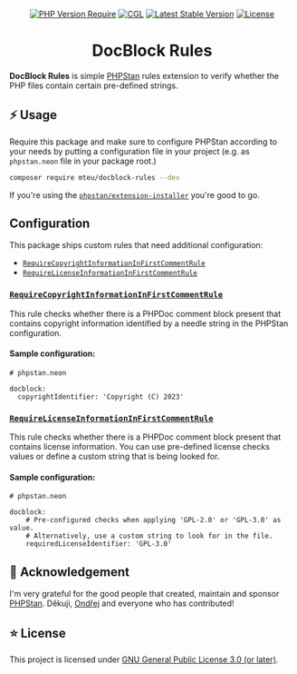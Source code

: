 <div align="center">

[![PHP Version Require](http://poser.pugx.org/mteu/docblock-rules/require/php)](https://packagist.org/packages/mteu/docblock-rules)
[![CGL](https://github.com/mteu/docblock-rules/actions/workflows/cgl.yaml/badge.svg)](https://github.com/mteu/docblock-rules/actions/workflows/cgl.yaml)
[![Latest Stable Version](http://poser.pugx.org/mteu/docblock-rules/v)](https://packagist.org/packages/mteu/docblock-rules)
[![License](http://poser.pugx.org/mteu/docblock-rules/license)](https://packagist.org/packages/mteu/docblock-rules)

# DocBlock Rules
</div>

**DocBlock Rules** is simple [PHPStan](https://github.com/phpstan/phpstan) rules extension to verify whether the PHP files
contain certain pre-defined strings.

## ⚡ Usage

Require this package and make sure to configure PHPStan according to your needs by putting a configuration file in your project
(e.g. as `phpstan.neon` file in your package root.)

```bash
composer require mteu/docblock-rules --dev
```

If you're using the [`phpstan/extension-installer`](https://github.com/phpstan/extension-installer) you're good to go.

## Configuration

This package ships custom rules that need additional configuration:
* [`RequireCopyrightInformationInFirstCommentRule`](#RequireCopyrightInformationInFirstCommentRule)
* [`RequireLicenseInformationInFirstCommentRule`](#RequireLicenseInformationInFirstCommentRule)

### [`RequireCopyrightInformationInFirstCommentRule`](src/Rules/RequireCopyrightInformationInFirstCommentRule.php)
This rule checks whether there is a PHPDoc comment block present that contains copyright information
identified by a needle string in the PHPStan configuration.

#### Sample configuration:
```neon
# phpstan.neon

docblock:
  copyrightIdentifier: 'Copyright (C) 2023'
```

### [`RequireLicenseInformationInFirstCommentRule`](src/Rules/RequireLicenseInformationInFirstCommentRule.php)
This rule checks whether there is a PHPDoc comment block present that contains license information. You
can use pre-defined license checks values or define a custom string that is being looked for.

#### Sample configuration:
```neon
# phpstan.neon

docblock:
    # Pre-configured checks when applying 'GPL-2.0' or 'GPL-3.0' as value.
    # Alternatively, use a custom string to look for in the file.
    requiredLicenseIdentifier: 'GPL-3.0'
```

## 💛 Acknowledgement
I'm very grateful for the good people that created, maintain and sponsor [PHPStan](https://github.com/phpstan/phpstan). Děkuji, [Ondřej](https://github.com/ondrejmirtes)
and everyone who has contributed!

## ⭐ License
This project is licensed under [GNU General Public License 3.0 (or later)](LICENSE).

